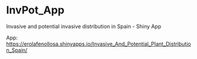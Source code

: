 # InvPot_App
Invasive and potential invasive distribution in Spain - Shiny App


App: https://erolafenollosa.shinyapps.io/Invasive_And_Potential_Plant_Distribution_Spain/
